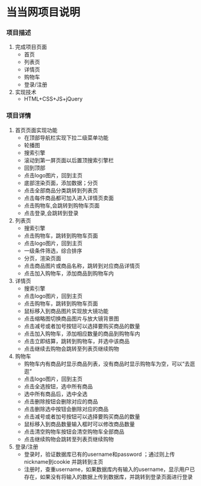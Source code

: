 # 当当网项目说明

### 项目描述

1. 完成项目页面
   - 首页
   - 列表页
   - 详情页
   - 购物车
   - 登录/注册
2. 实现技术
   - HTML+CSS+JS+jQuery

### 项目详情

1. 首页页面实现功能
   - 在顶部导航栏实现下拉二级菜单功能
   - 轮播图
   - 搜索引擎
   - 滚动到第一屏页面以后置顶搜索引擎栏
   - 回到顶部
   - 点击logo图片，回到主页
   - 底部渲染页面，添加数据；分页
   - 点击全部商品分类跳转到列表页
   - 点击每件商品都可加入进入详情页卖面
   - 点击购物车,会跳转到购物车页面
   - 点击登录,会跳转到登录
2. 列表页
   - 搜索引擎
   - 点击购物车，跳转到购物车页面
   - 点击logo图片，回到主页
   - 一级条件筛选，综合排序
   - 分页，渲染页面
   - 点击商品图片或商品名称，跳转到对应商品详情页
   - 点击加入购物车，添加商品到购物车内
3. 详情页
   - 搜索引擎
   - 点击logo图片，回到主页
   - 点击购物车，跳转到购物车页面
   - 鼠标移入到商品图片实现放大镜功能
   - 点击缩略图切换商品图片与放大镜背景图
   - 点击减号或者加号按钮可以选择要购买商品的数量
   - 点击加入购物车，添加相应数量的商品到购物车内
   - 点击立即结算，跳转到购物车，并选中该商品
   - 点击继续去购物会跳转至列表页继续购物
4. 购物车
   - 购物车内有商品时显示商品列表，没有商品时显示购物车为空，可以“去逛逛”
   - 点击logo图片，回到主页
   - 点击全选按钮，选中所有商品
   - 选中所有商品后，选中全选
   - 点击删除按钮会删除对应的商品
   - 点击删除选中按钮会删除对应的商品
   - 点击减号或者加号按钮可以选择要购买商品的数量
   - 鼠标移入到商品数量输入框时可以修改商品数量
   - 点击清空购物车按钮会清空购物车全部商品
   - 点击继续购物会跳转至列表页继续购物
5. 登录/注册
   - 登录时，验证数据库已有的username和password ；通过则上传nickname到cookie 并跳转到主页
   - 注册时，查重username，如果数据库内有输入的username，显示用户已存在，如果没有将输入的数据上传到数据库，并跳转到登录页面进行登录

